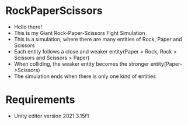 # RockPaperScissors
 - Hello there!
 - This is my Giant Rock-Paper-Scissors Fight Simulation
 - This is a simulation, where there are many entities of Rock, Paper and Scissors
 - Each entity follows a close and weaker entity(Paper > Rock, Rock > Scissors and Scissors > Paper)
 - When colliding, the weaker entity becomes the stronger entity(Paper->Scissors)
 - The simulation ends when there is only one kind of entities
# Requirements
 - Unity editor version 2021.3.15f1
